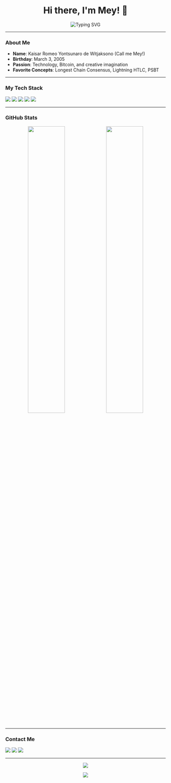 <h1 align="center">Hi there, I'm Mey! 👋</h1>

<p align="center">
  <img src="https://readme-typing-svg.herokuapp.com?center=true&vCenter=true&multiline=true&height=100&lines=Bitcoin+enthusiast+%F0%9F%92%B0;Tech+Explorer+%F0%9F%94%A8;Fantasy+Dreamer+%F0%9F%A7%9C%E2%80%8D%E2%99%80%EF%B8%8F;Always+Learning+%F0%9F%93%9A" alt="Typing SVG" />
</p>

---

### About Me

- **Name**: Kaisar Romeo Yontsunaro de Witjaksono (Call me Mey!)
- **Birthday**: March 3, 2005
- **Passion**: Technology, Bitcoin, and creative imagination
- **Favorite Concepts**: Longest Chain Consensus, Lightning HTLC, PSBT

---

### My Tech Stack

<p align="left">
  <img src="https://img.shields.io/badge/-Python-05122A?style=flat&logo=python" />
  <img src="https://img.shields.io/badge/-JavaScript-05122A?style=flat&logo=javascript" />
  <img src="https://img.shields.io/badge/-Markdown-05122A?style=flat&logo=markdown" />
  <img src="https://img.shields.io/badge/-Git-05122A?style=flat&logo=git" />
  <img src="https://img.shields.io/badge/-Bitcoin-05122A?style=flat&logo=bitcoin" />
</p>

---

### GitHub Stats

<p align="center">
  <img width="48%" src="https://github-readme-stats.vercel.app/api?username=USERNAME_KAMU&show_icons=true&theme=tokyonight" />
  <img width="48%" src="https://github-readme-streak-stats.herokuapp.com/?user=USERNAME_KAMU&theme=tokyonight" />
</p>

---

### Contact Me

<p align="left">
  <a href="mailto:youremail@example.com"><img src="https://img.shields.io/badge/Email-D14836?style=flat&logo=gmail&logoColor=white" /></a>
  <a href="https://linkedin.com/in/USERNAME_KAMU"><img src="https://img.shields.io/badge/LinkedIn-blue?style=flat&logo=linkedin&logoColor=white" /></a>
  <a href="https://twitter.com/USERNAME_KAMU"><img src="https://img.shields.io/badge/Twitter-1DA1F2?style=flat&logo=twitter&logoColor=white" /></a>
</p>

---

<p align="center">
  <img src="https://github-profile-trophy.vercel.app/?username=USERNAME_KAMU&theme=algolia&margin-w=15" />
</p>

<p align="center">
  <img src="https://activity-graph.herokuapp.com/graph?username=USERNAME_KAMU&theme=github" />
</p>
